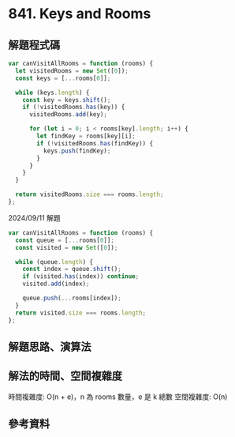 # 841. Keys and Rooms

## 解題程式碼

```javascript
var canVisitAllRooms = function (rooms) {
  let visitedRooms = new Set([0]);
  const keys = [...rooms[0]];

  while (keys.length) {
    const key = keys.shift();
    if (!visitedRooms.has(key)) {
      visitedRooms.add(key);

      for (let i = 0; i < rooms[key].length; i++) {
        let findKey = rooms[key][i];
        if (!visitedRooms.has(findKey)) {
          keys.push(findKey);
        }
      }
    }
  }

  return visitedRooms.size === rooms.length;
};
```

2024/09/11 解題

```javascript
var canVisitAllRooms = function (rooms) {
  const queue = [...rooms[0]];
  const visited = new Set([0]);

  while (queue.length) {
    const index = queue.shift();
    if (visited.has(index)) continue;
    visited.add(index);

    queue.push(...rooms[index]);
  }
  return visited.size === rooms.length;
};
```

## 解題思路、演算法

## 解法的時間、空間複雜度

時間複雜度: O(n + e)，n 為 rooms 數量，e 是 k 總數
空間複雜度: O(n)

## 參考資料
